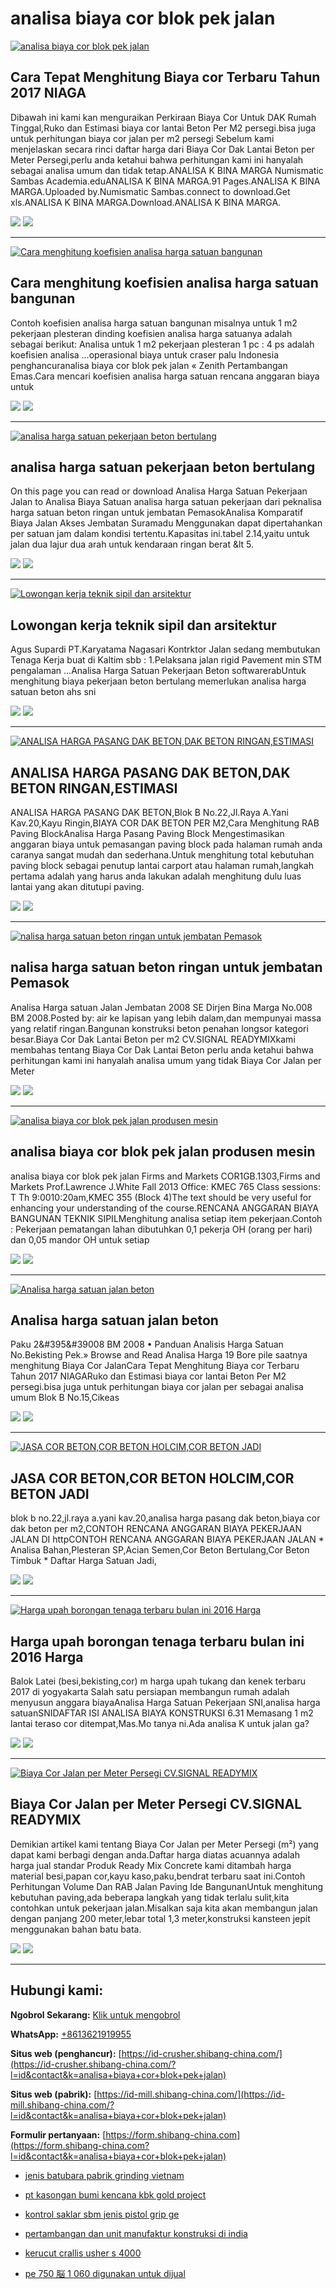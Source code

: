 # analisa biaya cor blok pek jalan

<a href="https://swt.shibang-china.com/?l=id&img&k=analisa+biaya+cor+blok+pek+jalan" target="_blank">![analisa biaya cor blok pek jalan](http://static.shibang-china.com/all-800x300/715.jpg)</a>

## Cara Tepat Menghitung Biaya cor Terbaru Tahun 2017 NIAGA
Dibawah ini kami kan menguraikan Perkiraan Biaya Cor Untuk DAK Rumah Tinggal,Ruko dan Estimasi biaya cor lantai Beton Per M2 persegi.bisa juga untuk perhitungan biaya cor jalan per m2 persegi Sebelum kami menjelaskan secara rinci daftar harga dari Biaya Cor Dak Lantai Beton per Meter Persegi,perlu anda ketahui bahwa perhitungan kami ini hanyalah sebagai analisa umum dan tidak tetap.ANALISA K BINA MARGA Numismatic Sambas Academia.eduANALISA K BINA MARGA.91 Pages.ANALISA K BINA MARGA.Uploaded by.Numismatic Sambas.connect to download.Get xls.ANALISA K BINA MARGA.Download.ANALISA K BINA MARGA.


<a href="https://whatsapp.shibangsoft.com/WhatsApp.php" target="_blank" title="WhatsApp">![](http://static.shibang-china.com/icon/whatsapp.png)</a> <a href="https://swt.shibang-china.com/?l=id&icon&k=analisa+biaya+cor+blok+pek+jalan" target="_blank">![](http://static.shibang-china.com/icon/chat-id.png)</a>

---

<a href="https://swt.shibang-china.com/?l=id&img&k=analisa+biaya+cor+blok+pek+jalan" target="_blank">![Cara menghitung koefisien analisa harga satuan bangunan](http://static.shibang-china.com/all-800x300/1130.jpg)</a>

## Cara menghitung koefisien analisa harga satuan bangunan
Contoh koefisien analisa harga satuan bangunan misalnya untuk 1 m2 pekerjaan plesteran dinding koefisien analisa harga satuanya adalah sebagai berikut: Analisa untuk 1 m2 pekerjaan plesteran 1 pc : 4 ps adalah koefisien analisa …operasional biaya untuk craser palu Indonesia penghancuranalisa biaya cor blok pek jalan « Zenith Pertambangan Emas.Cara mencari koefisien analisa harga satuan rencana anggaran biaya untuk


<a href="https://whatsapp.shibangsoft.com/WhatsApp.php" target="_blank" title="WhatsApp">![](http://static.shibang-china.com/icon/whatsapp.png)</a> <a href="https://swt.shibang-china.com/?l=id&icon&k=analisa+biaya+cor+blok+pek+jalan" target="_blank">![](http://static.shibang-china.com/icon/chat-id.png)</a>

---

<a href="https://swt.shibang-china.com/?l=id&img&k=analisa+biaya+cor+blok+pek+jalan" target="_blank">![analisa harga satuan pekerjaan beton bertulang](http://static.shibang-china.com/all-800x300/563.jpg)</a>

## analisa harga satuan pekerjaan beton bertulang
On this page you can read or download Analisa Harga Satuan Pekerjaan Jalan to Analisa Biaya Satuan analisa harga satuan pekerjaan dari peknalisa harga satuan beton ringan untuk jembatan PemasokAnalisa Komparatif Biaya Jalan Akses Jembatan Suramadu Menggunakan dapat dipertahankan per satuan jam dalam kondisi tertentu.Kapasitas ini.tabel 2.14,yaitu untuk jalan dua lajur dua arah untuk kendaraan ringan berat &lt 5.


<a href="https://whatsapp.shibangsoft.com/WhatsApp.php" target="_blank" title="WhatsApp">![](http://static.shibang-china.com/icon/whatsapp.png)</a> <a href="https://swt.shibang-china.com/?l=id&icon&k=analisa+biaya+cor+blok+pek+jalan" target="_blank">![](http://static.shibang-china.com/icon/chat-id.png)</a>

---

<a href="https://swt.shibang-china.com/?l=id&img&k=analisa+biaya+cor+blok+pek+jalan" target="_blank">![Lowongan kerja teknik sipil dan arsitektur](http://static.shibang-china.com/all-800x300/1202.jpg)</a>

## Lowongan kerja teknik sipil dan arsitektur
Agus Supardi PT.Karyatama Nagasari Kontrktor Jalan sedang membutukan Tenaga Kerja buat di Kaltim sbb : 1.Pelaksana jalan rigid Pavement min STM pengalaman …Analisa Harga Satuan Pekerjaan Beton softwarerabUntuk menghitung biaya pekerjaan beton bertulang memerlukan analisa harga satuan beton ahs sni


<a href="https://whatsapp.shibangsoft.com/WhatsApp.php" target="_blank" title="WhatsApp">![](http://static.shibang-china.com/icon/whatsapp.png)</a> <a href="https://swt.shibang-china.com/?l=id&icon&k=analisa+biaya+cor+blok+pek+jalan" target="_blank">![](http://static.shibang-china.com/icon/chat-id.png)</a>

---

<a href="https://swt.shibang-china.com/?l=id&img&k=analisa+biaya+cor+blok+pek+jalan" target="_blank">![ANALISA HARGA PASANG DAK BETON,DAK BETON RINGAN,ESTIMASI](http://static.shibang-china.com/all-800x300/1235.jpg)</a>

## ANALISA HARGA PASANG DAK BETON,DAK BETON RINGAN,ESTIMASI
ANALISA HARGA PASANG DAK BETON,Blok B No.22,Jl.Raya A.Yani Kav.20,Kayu Ringin,BIAYA COR DAK BETON PER M2,Cara Menghitung RAB Paving BlockAnalisa Harga Pasang Paving Block Mengestimasikan anggaran biaya untuk pemasangan paving block pada halaman rumah anda caranya sangat mudah dan sederhana.Untuk menghitung total kebutuhan paving block sebagai penutup lantai carport atau halaman rumah,langkah pertama adalah yang harus anda lakukan adalah menghitung dulu luas lantai yang akan ditutupi paving.


<a href="https://whatsapp.shibangsoft.com/WhatsApp.php" target="_blank" title="WhatsApp">![](http://static.shibang-china.com/icon/whatsapp.png)</a> <a href="https://swt.shibang-china.com/?l=id&icon&k=analisa+biaya+cor+blok+pek+jalan" target="_blank">![](http://static.shibang-china.com/icon/chat-id.png)</a>

---

<a href="https://swt.shibang-china.com/?l=id&img&k=analisa+biaya+cor+blok+pek+jalan" target="_blank">![nalisa harga satuan beton ringan untuk jembatan Pemasok](http://static.shibang-china.com/all-800x300/1149.jpg)</a>

## nalisa harga satuan beton ringan untuk jembatan Pemasok
Analisa Harga satuan Jalan Jembatan 2008 SE Dirjen Bina Marga No.008 BM 2008.Posted by: air ke lapisan yang lebih dalam,dan mempunyai massa yang relatif ringan.Bangunan konstruksi beton penahan longsor kategori besar.Biaya Cor Dak Lantai Beton per m2 CV.SIGNAL READYMIXkami membahas tentang Biaya Cor Dak Lantai Beton perlu anda ketahui bahwa perhitungan kami ini hanyalah analisa umum yang tidak Biaya Cor Jalan per Meter


<a href="https://whatsapp.shibangsoft.com/WhatsApp.php" target="_blank" title="WhatsApp">![](http://static.shibang-china.com/icon/whatsapp.png)</a> <a href="https://swt.shibang-china.com/?l=id&icon&k=analisa+biaya+cor+blok+pek+jalan" target="_blank">![](http://static.shibang-china.com/icon/chat-id.png)</a>

---

<a href="https://swt.shibang-china.com/?l=id&img&k=analisa+biaya+cor+blok+pek+jalan" target="_blank">![analisa biaya cor blok pek jalan produsen mesin](http://static.shibang-china.com/all-800x300/1506.jpg)</a>

## analisa biaya cor blok pek jalan produsen mesin
analisa biaya cor blok pek jalan Firms and Markets COR1GB.1303,Firms and Markets Prof.Lawrence J.White Fall 2013 Office: KMEC 765 Class sessions: T Th 9:0010:20am,KMEC 355 (Block 4)The text should be very useful for enhancing your understanding of the course.RENCANA ANGGARAN BIAYA BANGUNAN TEKNIK SIPILMenghitung analisa setiap item pekerjaan.Contoh : Pekerjaan pematangan lahan dibutuhkan 0,1 pekerja OH (orang per hari) dan 0,05 mandor OH untuk setiap


<a href="https://whatsapp.shibangsoft.com/WhatsApp.php" target="_blank" title="WhatsApp">![](http://static.shibang-china.com/icon/whatsapp.png)</a> <a href="https://swt.shibang-china.com/?l=id&icon&k=analisa+biaya+cor+blok+pek+jalan" target="_blank">![](http://static.shibang-china.com/icon/chat-id.png)</a>

---

<a href="https://swt.shibang-china.com/?l=id&img&k=analisa+biaya+cor+blok+pek+jalan" target="_blank">![Analisa harga satuan jalan beton](http://static.shibang-china.com/all-800x300/966.jpg)</a>

## Analisa harga satuan jalan beton
Paku 2&#395&#39008 BM 2008 • Panduan Analisis Harga Satuan No.Bekisting Pek.» Browse and Read Analisa Harga 19 Bore pile saatnya menghitung Biaya Cor JalanCara Tepat Menghitung Biaya cor Terbaru Tahun 2017 NIAGARuko dan Estimasi biaya cor lantai Beton Per M2 persegi.bisa juga untuk perhitungan biaya cor jalan per sebagai analisa umum Blok B No.15,Cikeas


<a href="https://whatsapp.shibangsoft.com/WhatsApp.php" target="_blank" title="WhatsApp">![](http://static.shibang-china.com/icon/whatsapp.png)</a> <a href="https://swt.shibang-china.com/?l=id&icon&k=analisa+biaya+cor+blok+pek+jalan" target="_blank">![](http://static.shibang-china.com/icon/chat-id.png)</a>

---

<a href="https://swt.shibang-china.com/?l=id&img&k=analisa+biaya+cor+blok+pek+jalan" target="_blank">![JASA COR BETON,COR BETON HOLCIM,COR BETON JADI](http://static.shibang-china.com/all-800x300/1404.jpg)</a>

## JASA COR BETON,COR BETON HOLCIM,COR BETON JADI
blok b no.22,jl.raya a.yani kav.20,analisa harga pasang dak beton,biaya cor dak beton per m2,CONTOH RENCANA ANGGARAN BIAYA PEKERJAAN JALAN DI httpCONTOH RENCANA ANGGARAN BIAYA PEKERJAAN JALAN * Analisa Bahan,Plesteran SP,Acian Semen,Cor Beton Bertulang,Cor Beton Timbuk * Daftar Harga Satuan Jadi,


<a href="https://whatsapp.shibangsoft.com/WhatsApp.php" target="_blank" title="WhatsApp">![](http://static.shibang-china.com/icon/whatsapp.png)</a> <a href="https://swt.shibang-china.com/?l=id&icon&k=analisa+biaya+cor+blok+pek+jalan" target="_blank">![](http://static.shibang-china.com/icon/chat-id.png)</a>

---

<a href="https://swt.shibang-china.com/?l=id&img&k=analisa+biaya+cor+blok+pek+jalan" target="_blank">![Harga upah borongan tenaga terbaru bulan ini 2016 Harga](http://static.shibang-china.com/all-800x300/1078.jpg)</a>

## Harga upah borongan tenaga terbaru bulan ini 2016 Harga
Balok Latei (besi,bekisting,cor) m harga upah tukang dan kenek terbaru 2017 di yogyakarta Salah satu persiapan membangun rumah adalah menyusun anggara biayaAnalisa Harga Satuan Pekerjaan SNI,analisa harga satuanSNIDAFTAR ISI ANALISA BIAYA KONSTRUKSI 6.31 Memasang 1 m2 lantai teraso cor ditempat,Mas.Mo tanya ni.Ada analisa K untuk jalan ga?


<a href="https://whatsapp.shibangsoft.com/WhatsApp.php" target="_blank" title="WhatsApp">![](http://static.shibang-china.com/icon/whatsapp.png)</a> <a href="https://swt.shibang-china.com/?l=id&icon&k=analisa+biaya+cor+blok+pek+jalan" target="_blank">![](http://static.shibang-china.com/icon/chat-id.png)</a>

---

<a href="https://swt.shibang-china.com/?l=id&img&k=analisa+biaya+cor+blok+pek+jalan" target="_blank">![Biaya Cor Jalan per Meter Persegi CV.SIGNAL READYMIX](http://static.shibang-china.com/all-800x300/674.jpg)</a>

## Biaya Cor Jalan per Meter Persegi CV.SIGNAL READYMIX
Demikian artikel kami tentang Biaya Cor Jalan per Meter Persegi (m²) yang dapat kami berbagi dengan anda.Daftar harga diatas acuannya adalah harga jual standar Produk Ready Mix Concrete kami ditambah harga material besi,papan cor,kayu kaso,paku,bendrat terbaru saat ini.Contoh Perhitungan Volume Dan RAB Jalan Paving Ide BangunanUntuk menghitung kebutuhan paving,ada beberapa langkah yang tidak terlalu sulit,kita contohkan untuk pekerjaan jalan.Misalkan saja kita akan membangun jalan dengan panjang 200 meter,lebar total 1,3 meter,konstruksi kansteen jepit menggunakan bahan batu bata.


<a href="https://whatsapp.shibangsoft.com/WhatsApp.php" target="_blank" title="WhatsApp">![](http://static.shibang-china.com/icon/whatsapp.png)</a> <a href="https://swt.shibang-china.com/?l=id&icon&k=analisa+biaya+cor+blok+pek+jalan" target="_blank">![](http://static.shibang-china.com/icon/chat-id.png)</a>

---
## Hubungi kami:

**Ngobrol Sekarang:** [Klik untuk mengobrol](https://swt.shibang-china.com?l=id&contact&k=analisa+biaya+cor+blok+pek+jalan)

**WhatsApp:**  [+8613621919955](https://whatsapp.shibangsoft.com/WhatsApp.php)

**Situs web (penghancur):** [https://id-crusher.shibang-china.com/](https://id-crusher.shibang-china.com/?l=id&contact&k=analisa+biaya+cor+blok+pek+jalan)

**Situs web (pabrik):** [https://id-mill.shibang-china.com/](https://id-mill.shibang-china.com/?l=id&contact&k=analisa+biaya+cor+blok+pek+jalan)

**Formulir pertanyaan:** [https://form.shibang-china.com](https://form.shibang-china.com?l=id&contact&k=analisa+biaya+cor+blok+pek+jalan)

* [jenis batubara pabrik grinding vietnam](../40/jenis%20batubara%20pabrik%20grinding%20vietnam.md)

* [pt kasongan bumi kencana kbk gold project](../33/pt%20kasongan%20bumi%20kencana%20kbk%20gold%20project.md)

* [kontrol saklar sbm jenis pistol grip ge](../31/kontrol%20saklar%20sbm%20jenis%20pistol%20grip%20ge.md)

* [pertambangan dan unit manufaktur konstruksi di india](../38/pertambangan%20dan%20unit%20manufaktur%20konstruksi%20di%20india.md)

* [kerucut crallis usher s 4000](../36/kerucut%20crallis%20usher%20s%204000.md)

* [pe 750 脳 1 060 digunakan untuk dijual](../39/pe%20750%20%E8%84%B3%201%20060%20digunakan%20untuk%20dijual.md)